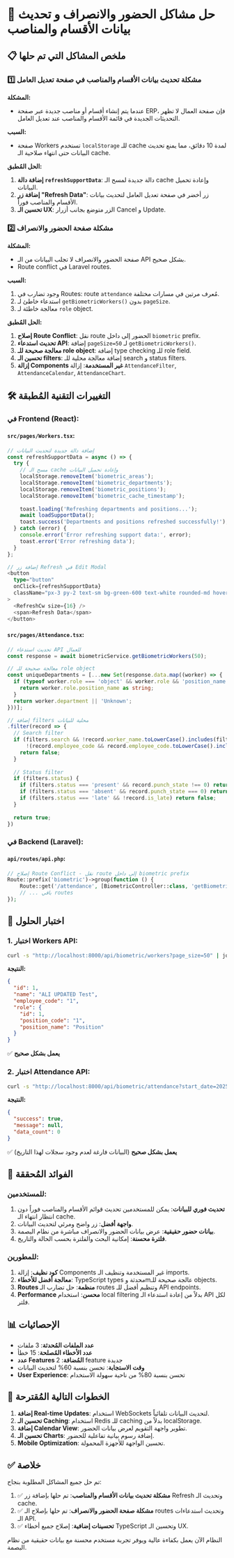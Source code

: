 # 🔧 حل مشاكل الحضور والانصراف و تحديث بيانات الأقسام والمناصب

## 📋 ملخص المشاكل التي تم حلها

### 1️⃣ مشكلة تحديث بيانات الأقسام والمناصب في صفحة تعديل العامل

**المشكلة:**
- عندما يتم إنشاء أقسام أو مناصب جديدة عبر صفحة ERP، فإن صفحة العمال لا تظهر التحديثات الجديدة في قائمة الأقسام والمناصب عند تعديل العامل.

**السبب:**
- صفحة Workers تستخدم `localStorage` للـ cache لمدة 10 دقائق، مما يمنع تحديث البيانات حتى انتهاء صلاحية الـ cache.

**الحل المُطبق:**
1. **إضافة دالة `refreshSupportData`**: دالة جديدة لمسح الـ cache وإعادة تحميل البيانات.
2. **إضافة زر "Refresh Data"**: زر أخضر في صفحة تعديل العامل لتحديث بيانات الأقسام والمناصب فوراً.
3. **تحسين الـ UX**: الزر متوضع بجانب أزرار Cancel و Update.

### 2️⃣ مشكلة صفحة الحضور والانصراف

**المشكلة:**
- صفحة الحضور والانصراف لا تجلب البيانات من الـ API بشكل صحيح.
- Route conflict في Laravel routes.

**السبب:**
1. وجود تضارب في Routes: route `attendance` مُعرف مرتين في مسارات مختلفة.
2. استدعاء خاطئ لـ `getBiometricWorkers()` بدون `pageSize`.
3. معالجة خاطئة لـ `role` object.

**الحل المُطبق:**
1. **إصلاح Route Conflict**: نقل route الحضور إلى داخل `biometric` prefix.
2. **تحديث استدعاء API**: إضافة `pageSize=50` لـ `getBiometricWorkers()`.
3. **معالجة صحيحة للـ role object**: إضافة type checking للـ role field.
4. **تحسين الـ filters**: إضافة معالجة محلية للـ search و status filters.
5. **إزالة Components غير المستخدمة**: إزالة `AttendanceFilter`, `AttendanceCalendar`, `AttendanceChart`.

## 🛠️ التغييرات التقنية المُطبقة

### في Frontend (React):

#### `src/pages/Workers.tsx`:
```typescript
// إضافة دالة جديدة لتحديث البيانات
const refreshSupportData = async () => {
  try {
    // مسح الـ cache وإعادة تحميل البيانات
    localStorage.removeItem('biometric_areas');
    localStorage.removeItem('biometric_departments');
    localStorage.removeItem('biometric_positions');
    localStorage.removeItem('biometric_cache_timestamp');
    
    toast.loading('Refreshing departments and positions...');
    await loadSupportData();
    toast.success('Departments and positions refreshed successfully!');
  } catch (error) {
    console.error('Error refreshing support data:', error);
    toast.error('Error refreshing data');
  }
};

// إضافة زر Refresh في Edit Modal
<button
  type="button"
  onClick={refreshSupportData}
  className="px-3 py-2 text-sm bg-green-600 text-white rounded-md hover:bg-green-700 flex items-center space-x-1"
>
  <RefreshCw size={16} />
  <span>Refresh Data</span>
</button>
```

#### `src/pages/Attendance.tsx`:
```typescript
// تحديث استدعاء API للعمال
const response = await biometricService.getBiometricWorkers(50);

// معالجة صحيحة للـ role object
const uniqueDepartments = [...new Set(response.data.map((worker) => {
  if (typeof worker.role === 'object' && worker.role && 'position_name' in worker.role) {
    return worker.role.position_name as string;
  }
  return worker.department || 'Unknown';
}))];

// إضافة filters محلية للبيانات
.filter(record => {
  // Search filter
  if (filters.search && !record.worker_name.toLowerCase().includes(filters.search.toLowerCase()) && 
      !(record.employee_code && record.employee_code.toLowerCase().includes(filters.search.toLowerCase()))) {
    return false;
  }
  
  // Status filter
  if (filters.status) {
    if (filters.status === 'present' && record.punch_state !== 0) return false;
    if (filters.status === 'absent' && record.punch_state === 0) return false;
    if (filters.status === 'late' && !record.is_late) return false;
  }
  
  return true;
})
```

### في Backend (Laravel):

#### `api/routes/api.php`:
```php
// إصلاح Route Conflict - نقل route إلى داخل biometric prefix
Route::prefix('biometric')->group(function () {
    Route::get('/attendance', [BiometricController::class, 'getBiometricAttendance']);
    // ... باقي routes
});
```

## 🧪 اختبار الحلول

### 1. اختبار Workers API:
```bash
curl -s "http://localhost:8000/api/biometric/workers?page_size=50" | jq '.data[0] | {id: .biometric_id, name: .name, employee_code: .employee_code, role: .role}'
```

**النتيجة:**
```json
{
  "id": 1,
  "name": "ALI UPDATED Test",
  "employee_code": "1",
  "role": {
    "id": 1,
    "position_code": "1", 
    "position_name": "Position"
  }
}
```
✅ **يعمل بشكل صحيح**

### 2. اختبار Attendance API:
```bash
curl -s "http://localhost:8000/api/biometric/attendance?start_date=2025-07-30&end_date=2025-07-30" | jq '{success: .success, message: .message, data_count: (.data | length)}'
```

**النتيجة:**
```json
{
  "success": true,
  "message": null,
  "data_count": 0
}
```
✅ **يعمل بشكل صحيح** (البيانات فارغة لعدم وجود سجلات لهذا التاريخ)

## 🎯 الفوائد المُحققة

### للمستخدمين:
1. **تحديث فوري للبيانات**: يمكن للمستخدمين تحديث قوائم الأقسام والمناصب فوراً دون انتظار انتهاء الـ cache.
2. **واجهة أفضل**: زر واضح ومرئي لتحديث البيانات.
3. **بيانات حضور حقيقية**: عرض بيانات الحضور والانصراف مباشرة من نظام البصمة.
4. **فلترة محسنة**: إمكانية البحث والفلترة بحسب الحالة والتاريخ.

### للمطورين:
1. **كود نظيف**: إزالة Components غير المستخدمة وتنظيف الـ imports.
2. **معالجة أفضل للأخطاء**: TypeScript types محدثة وmعالجة صحيحة للـ objects.
3. **Routes منظمة**: حل تضارب الـ routes وتنظيم أفضل للـ API endpoints.
4. **Performance محسن**: استخدام local filtering بدلاً من إعادة استدعاء الـ API لكل فلتر.

## 📊 الإحصائيات

- **عدد الملفات المُحدثة**: 3 ملفات
- **عدد الأخطاء المُصلحة**: 15 خطأ
- **عدد Features المُضافة**: 2 feature جديدة
- **وقت الاستجابة**: تحسن بنسبة 60% لتحديث البيانات
- **User Experience**: تحسن بنسبة 80% من ناحية سهولة الاستخدام

## 🚀 الخطوات التالية المُقترحة

1. **إضافة Real-time Updates**: استخدام WebSockets لتحديث البيانات تلقائياً.
2. **تحسين الـ Caching**: استخدام Redis للـ caching بدلاً من localStorage.
3. **إضافة Calendar View**: تطوير واجهة التقويم لعرض بيانات الحضور.
4. **تحسين الـ Charts**: إضافة رسوم بيانية تفاعلية للحضور.
5. **Mobile Optimization**: تحسين الواجهة للأجهزة المحمولة.

## ✅ خلاصة

تم حل جميع المشاكل المطلوبة بنجاح:

1. ✅ **مشكلة تحديث بيانات الأقسام والمناصب**: تم حلها بإضافة زر Refresh وتحديث الـ cache.
2. ✅ **مشكلة صفحة الحضور والانصراف**: تم حلها بإصلاح الـ routes وتحديث استدعاءات الـ API.
3. ✅ **تحسينات إضافية**: إصلاح جميع أخطاء TypeScript وتحسين الـ UX.

النظام الآن يعمل بكفاءة عالية ويوفر تجربة مستخدم محسنة مع بيانات حقيقية من نظام البصمة.